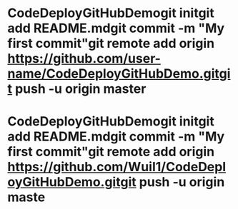 # CodeDeployGitHubDemogit initgit add README.mdgit commit -m "My first commit"git remote add origin https://github.com/user-name/CodeDeployGitHubDemo.gitgit push -u origin master
# CodeDeployGitHubDemogit initgit add README.mdgit commit -m "My first commit"git remote add origin https://github.com/Wuil1/CodeDeployGitHubDemo.gitgit push -u origin maste
